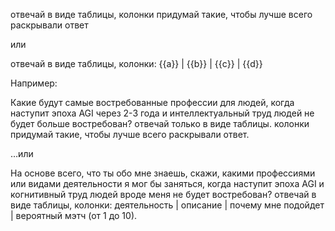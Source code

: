 отвечай в виде таблицы, колонки придумай такие, чтобы лучше всего раскрывали ответ

или

отвечай в виде таблицы, колонки: {{a}} | {{b}} | {{c}} | {{d}}

Например:

Какие будут самые востребованные профессии для людей, когда наступит эпоха AGI через 2-3 года и интеллектуальный труд людей не будет больше востребован? отвечай только в виде таблицы. колонки придумай такие, чтобы лучше всего раскрывали ответ.

…или

На основе всего, что ты обо мне знаешь, скажи, какими профессиями или видами деятельности я мог бы заняться, когда наступит эпоха AGI и когнитивный труд людей вроде меня не будет востребован? отвечай в виде таблицы, колонки: деятельность | описание | почему мне подойдет | вероятный мэтч (от 1 до 10).